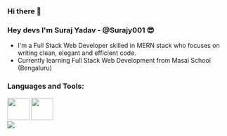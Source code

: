 ### Hi there 👋
### Hey devs  I'm Suraj Yadav - @Surajy001 😎


- I'm a Full Stack Web Developer skilled in MERN stack who focuses on writing clean, elegant and efficient code.
- Currently learning Full Stack Web Development from Masai School (Bengaluru)


### Languages and Tools:

<div display="flex">
<image src="https://as2.ftcdn.net/v2/jpg/00/75/92/23/1000_F_75922336_Jz2QgNOx7dnRea9ZI6yQTDtn1vHq5ejF.jpg" width="50px" height="50px"  />

<image src="https://as2.ftcdn.net/v2/jpg/02/23/73/03/1000_F_223730334_0l31O1JBvtyw2B8Zkeu95LEqX0Y3PxjG.jpg" width="50px" height="50px"  />
</div>




<image src="https://github-readme-streak-stats.herokuapp.com?user=Surajy001&date_format=M%20j%5B%2C%20Y%5D&mode=weekly" />
<!--
**Surajy001/Surajy001** is a ✨ _special_ ✨ repository because its `README.md` (this file) appears on your GitHub profile.

Here are some ideas to get you started:

- 🔭 I’m currently working on ...
- 🌱 I’m currently learning ...
- 👯 I’m looking to collaborate on ...
- 🤔 I’m looking for help with ...
- 💬 Ask me about ...
- 📫 How to reach me: ...
- 😄 Pronouns: ...
- ⚡ Fun fact: ...
-->
